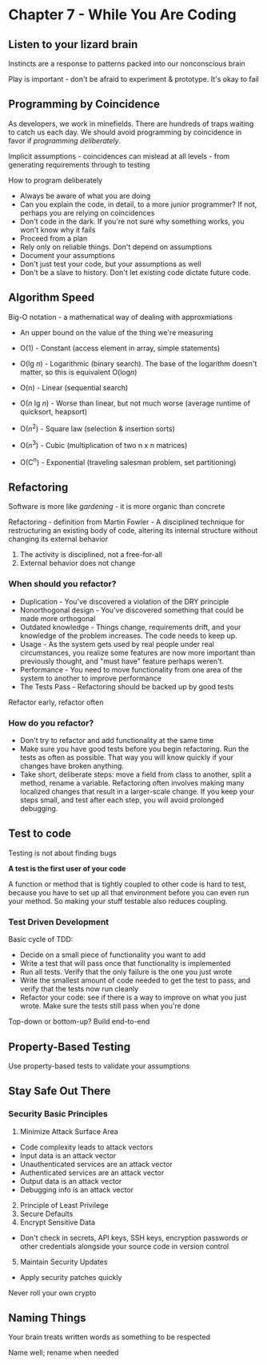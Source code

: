 # Chapter 7 - While You Are Coding

## Listen to your lizard brain

Instincts are a response to patterns packed into our nonconscious brain

Play is important - don't be afraid to experiment & prototype. It's okay to fail

## Programming by Coincidence

As developers, we work in minefields. There are hundreds of traps waiting to catch us each day. We should avoid programming by coincidence in favor if *programming deliberately*.

Implicit assumptions - coincidences can mislead at all levels - from generating requirements through to testing

How to program deliberately
- Always be aware of what you are doing
- Can you explain the code, in detail, to a more junior programmer? If not, perhaps you are relying on coincidences
- Don't code in the dark. If you're not sure why something works, you won't know why it fails
- Proceed from a plan
- Rely only on reliable things. Don't depend on assumptions
- Document your assumptions
- Don't just test your code, but your assumptions as well
- Don't be a slave to history. Don't let existing code dictate future code.

## Algorithm Speed

Big-O notation - a mathematical way of dealing with approxmiations
  - An upper bound on the value of the thing we're measuring

- O(1) - Constant (access element in array, simple statements)
- O(lg *n*) - Logarithmic (binary search). The base of the logarithm doesn't matter, so this is equivalent O(log*n*)
- O(n) - Linear (sequential search)
- O(*n* lg *n*) - Worse than linear, but not much worse (average runtime of quicksort, heapsort)
- O(*n*<sup>2</sup>) - Square law (selection & insertion sorts)
- O(*n*<sup>3</sup>) - Cubic (multiplication of two n x n matrices)
- O(C<sup>n</sup>) - Exponential (traveling salesman problem, set partitioning)

## Refactoring

Software is more like *gardening* - it is more organic than concrete

Refactoring - definition from Martin Fowler - A disciplined technique for restructuring an existing body of code, altering its internal structure without changing its external behavior

1. The activity is disciplined, not a free-for-all
2. External behavior does not change

### When should you refactor?

- Duplication - You've discovered a violation of the DRY principle
- Nonorthogonal design - You've discovered something that could be made more orthogonal
- Outdated knowledge - Things change, requirements drift, and your knowledge of the problem increases. The code needs to keep up.
- Usage - As the system gets used by real people under real circumstances, you realize some features are now more important than previously thought, and "must have" feature perhaps weren't.
- Performance - You need to move functionality from one area of the system to another to improve performance
- The Tests Pass - Refactoring should be backed up by good tests

Refactor early, refactor often

### How do you refactor?

- Don't try to refactor and add functionality at the same time
- Make sure you have good tests before you begin refactoring. Run the tests as often as possible. That way you will know quickly if your changes have broken anything.
- Take short, deliberate steps: move a field from class to another, split a method, rename a variable. Refactoring often involves making many localized changes that result in a larger-scale change. If you keep your steps small, and test after each step, you will avoid prolonged debugging.

## Test to code

Testing is not about finding bugs

**A test is the first user of your code**

A function or method that is tightly coupled to other code is hard to test, because you have to set up all that environment before you can even run your method. So making your stuff testable also reduces coupling.

### Test Driven Development

Basic cycle of TDD:
- Decide on a small piece of functionality you want to add
- Write a test that will pass once that functionality is implemented
- Run all tests. Verify that the only failure is the one you just wrote
- Write the smallest amount of code needed to get the test to pass, and verify that the tests now run cleanly
- Refactor your code: see if there is a way to improve on what you just wrote. Make sure the tests still pass when you're done

Top-down or bottom-up? Build end-to-end

## Property-Based Testing

Use property-based tests to validate your assumptions

## Stay Safe Out There

### Security Basic Principles

1) Minimize Attack Surface Area
  - Code complexity leads to attack vectors
  - Input data is an attack vector
  - Unauthenticated services are an attack vector
  - Authenticated services are an attack vector
  - Output data is an attack vector
  - Debugging info is an attack vector
2) Principle of Least Privilege
3) Secure Defaults
4) Encrypt Sensitive Data
  - Don't check in secrets, API keys, SSH keys, encryption passwords or other credentials alongside your source code in version control
5) Maintain Security Updates
  - Apply security patches quickly

Never roll your own crypto

## Naming Things

Your brain treats written words as something to be respected

Name well; rename when needed